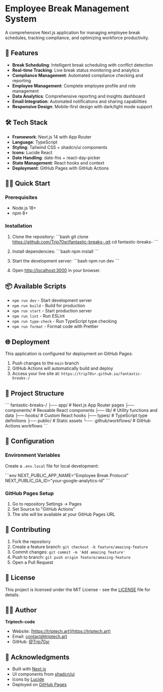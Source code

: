 # Employee Break Management System

A comprehensive Next.js application for managing employee break schedules, tracking compliance, and optimizing workforce productivity.

## 🚀 Features

- **Break Scheduling**: Intelligent break scheduling with conflict detection
- **Real-time Tracking**: Live break status monitoring and analytics
- **Compliance Management**: Automated compliance checking and reporting
- **Employee Management**: Complete employee profile and role management
- **Data Analytics**: Comprehensive reporting and insights dashboard
- **Email Integration**: Automated notifications and sharing capabilities
- **Responsive Design**: Mobile-first design with dark/light mode support

## 🛠️ Tech Stack

- **Framework**: Next.js 14 with App Router
- **Language**: TypeScript
- **Styling**: Tailwind CSS + shadcn/ui components
- **Icons**: Lucide React
- **Date Handling**: date-fns + react-day-picker
- **State Management**: React hooks and context
- **Deployment**: GitHub Pages with GitHub Actions

## 🏃‍♂️ Quick Start

### Prerequisites

- Node.js 18+ 
- npm 8+

### Installation

1. Clone the repository:
\`\`\`bash
git clone https://github.com/Trip70sr/fantastic-breaks-.git
cd fantastic-breaks-
\`\`\`

2. Install dependencies:
\`\`\`bash
npm install
\`\`\`

3. Start the development server:
\`\`\`bash
npm run dev
\`\`\`

4. Open [http://localhost:3000](http://localhost:3000) in your browser.

## 📦 Available Scripts

- `npm run dev` - Start development server
- `npm run build` - Build for production
- `npm run start` - Start production server
- `npm run lint` - Run ESLint
- `npm run type-check` - Run TypeScript type checking
- `npm run format` - Format code with Prettier

## 🌐 Deployment

This application is configured for deployment on GitHub Pages:

1. Push changes to the `main` branch
2. GitHub Actions will automatically build and deploy
3. Access your live site at: `https://trip70sr.github.io/fantastic-breaks-/`

## 📁 Project Structure

\`\`\`
fantastic-breaks-/
├── app/                    # Next.js App Router pages
├── components/             # Reusable React components
├── lib/                    # Utility functions and data
├── hooks/                  # Custom React hooks
├── types/                  # TypeScript type definitions
├── public/                 # Static assets
└── .github/workflows/      # GitHub Actions workflows
\`\`\`

## 🔧 Configuration

### Environment Variables

Create a `.env.local` file for local development:

\`\`\`env
NEXT_PUBLIC_APP_NAME="Employee Break Protocol"
NEXT_PUBLIC_GA_ID="your-google-analytics-id"
\`\`\`

### GitHub Pages Setup

1. Go to repository Settings → Pages
2. Set Source to "GitHub Actions"
3. The site will be available at your GitHub Pages URL

## 🤝 Contributing

1. Fork the repository
2. Create a feature branch: `git checkout -b feature/amazing-feature`
3. Commit changes: `git commit -m 'Add amazing feature'`
4. Push to branch: `git push origin feature/amazing-feature`
5. Open a Pull Request

## 📄 License

This project is licensed under the MIT License - see the [LICENSE](LICENSE) file for details.

## 👨‍💻 Author

**Triptech-code**
- Website: [https://triptech.art](https://triptech.art)
- Email: contact@triptech.art
- GitHub: [@Trip70sr](https://github.com/Trip70sr)

## 🙏 Acknowledgments

- Built with [Next.js](https://nextjs.org/)
- UI components from [shadcn/ui](https://ui.shadcn.com/)
- Icons by [Lucide](https://lucide.dev/)
- Deployed on [GitHub Pages](https://pages.github.com/)

